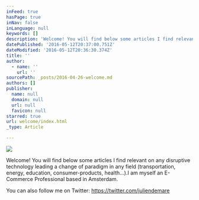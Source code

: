 ```yaml
---
inFeed: true
hasPage: true
inNav: false
inLanguage: null
keywords: []
description: 'Welcome! You will find below some articles I find relevant on any disruptive technology leading a change of paradigm in any field (transportation, energy, education, consumer-products, health...).I am myself an E-Commerce Professional based in Amsterdam.'
datePublished: '2016-05-12T20:37:00.751Z'
dateModified: '2016-05-12T20:36:30.374Z'
title: ''
author:
  - name: ''
    url: ''
sourcePath: _posts/2016-04-26-welcome.md
authors: []
publisher:
  name: null
  domain: null
  url: null
  favicon: null
starred: true
url: welcome/index.html
_type: Article

---
```

![](https://the-grid-user-content.s3-us-west-2.amazonaws.com/475ba8b6-7503-412b-bcdf-0a258e74140d.jpg)

Welcome! You will find below some articles I find relevant on any disruptive technology leading a change of paradigm in any field (transportation, energy, education, consumer-products, health...).I am myself an E-Commerce Professional based in Amsterdam.

You can also follow me on Twitter: https://twitter.com/juliendemare